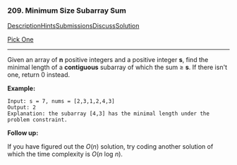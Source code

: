 ### 209. Minimum Size Subarray Sum

[Description](https://leetcode.com/problems/minimum-size-subarray-sum/description/)[Hints](https://leetcode.com/problems/minimum-size-subarray-sum/hints/)[Submissions](https://leetcode.com/problems/minimum-size-subarray-sum/submissions/)[Discuss](https://leetcode.com/problems/minimum-size-subarray-sum/discuss/)[Solution](https://leetcode.com/problems/minimum-size-subarray-sum/solution/)

[Pick One](https://leetcode.com/problems/random-one-question/)

------

Given an array of **n** positive integers and a positive integer **s**, find the minimal length of a **contiguous** subarray of which the sum ≥ **s**. If there isn't one, return 0 instead.

**Example:** 

```
Input: s = 7, nums = [2,3,1,2,4,3]
Output: 2
Explanation: the subarray [4,3] has the minimal length under the problem constraint.
```

**Follow up:**

If you have figured out the *O*(*n*) solution, try coding another solution of which the time complexity is *O*(*n* log *n*). 